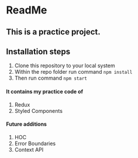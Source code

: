 # ReadMe

## This is a practice project.

## Installation steps

1. Clone this repository to your local system
2. Within the repo folder run command `npm install`
3. Then run command `npm start`

#### It contains my practice code of

1. Redux
2. Styled Components

#### Future additions

1. HOC
2. Error Boundaries
3. Context API
